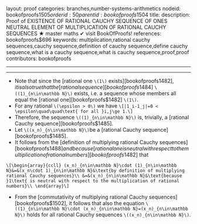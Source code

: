 layout: proof
categories: branches,number-systems-arithmetics
nodeid: bookofproofs$1505
orderid: 50
parentid: bookofproofs$1504
title: 
description: Proof of EXISTENCE OF RATIONAL CAUCHY SEQUENCE OF ONES NEUTRAL ELEMENT OF MULTIPLICATION OF RATIONAL CAUCHY SEQUENCES ★ master maths ✔ visit BookOfProofs!
references: bookofproofs$696
keywords: multiplication,rational cauchy sequences,cauchy sequence,definition of cauchy sequence,define cauchy sequence,what is a cauchy sequence,what is cauchy sequence,proof,proof
contributors: bookofproofs

---


---

* Note that since the [rational one `\(1\)` exists][bookofproofs$1482], it is also true that the [rational sequence][bookofproofs$1484] `\((1)_{n\in\mathbb N}\)` exists, i.e. a sequence whose members all equal the [rational one][bookofproofs$1482] `\(1\)`.
* For any rational `\(\epsilon > 0\)` we have `\[|1_i-1_j|=0 < \epsilon\quad\quad\text{ for all }i,j\ge 1.\]`
* Therefore, the sequence `\((1)_{n\in\mathbb N}\)` is, trivially, a [rational Cauchy sequence][bookofproofs$1485].
* Let `\((x_n)_{n\in\mathbb N}\)`be a [rational Cauchy sequence][bookofproofs$1485].
* It follows from the [definition of multiplying rational Cauchy sequences][bookofproofs$1488] and because [rational one is neutral with respect to the multiplication of rational numbers][bookofproofs$1482] that

`\[\begin{array}{ccll}
(x_n)_{n\in\mathbb N}\cdot (1)_{n\in\mathbb N}&=&(x_n\cdot 1)_{n\in\mathbb N}&\text{by definition of multiplying rational Cauchy sequences}\\
&=&(x_n)_{n\in\mathbb N}&\text{because }1\text{ is neutral with respect to the multiplication of rational numbers}\\
\end{array}\]`
* From the [commutativity of multiplying rational Cauchy sequences][bookofproofs$1502], it follows that also the equation `\((1)_{n\in\mathbb N}\cdot (x_n)_{n\in\mathbb N}=(x_n)_{n\in\mathbb N}\)` holds for all rational Cauchy sequences `\((x_n)_{n\in\mathbb N}\)`.
